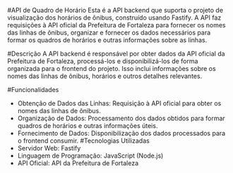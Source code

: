 #API de Quadro de Horário
Esta é a API backend que suporta o projeto de visualização dos horários de ônibus, construído usando Fastify. A API faz requisições à API oficial da Prefeitura de Fortaleza para fornecer os nomes das linhas de ônibus, organizar e fornecer os dados necessários para formar os quadros de horários e outras informações sobre as linhas.

#Descrição
A API backend é responsável por obter dados da API oficial da Prefeitura de Fortaleza, processá-los e disponibilizá-los de forma organizada para o frontend do projeto. Isso inclui informações sobre os nomes das linhas de ônibus, horários e outros detalhes relevantes.

#Funcionalidades
- Obtenção de Dados das Linhas: Requisição à API oficial para obter os nomes das linhas de ônibus.
- Organização de Dados: Processamento dos dados obtidos para formar quadros de horários e outras informações úteis.
- Fornecimento de Dados: Disponibilização dos dados processados para o frontend consumir.
#Tecnologias Utilizadas
- Servidor Web: Fastify
- Linguagem de Programação: JavaScript (Node.js)
- API Oficial: API da Prefeitura de Fortaleza

